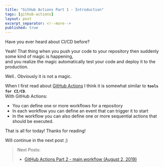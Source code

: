 ```yaml
---
title: "GitHub Actions Part 1 - Introduction"
tags: [github-actions]
layout: post
excerpt_separator: <!--more-->
published: true
---
```


Have you ever heard about CI/CD before?  
<!--more-->
Yeah! That thing when you push your code to your repository then suddenly some kind of magic is happening,  
and you realize the magic automatically test your code and deploy it to the production.

Well.. Obviously it is not a magic.

When I first read about [GitHub Actions](https://github.com/features/actions) I think it is somewhat similar to **`tools for CI/CD`**.  
With GitHub Actions:
- You can define one or more workflows for a repository
- In each workflow you can define an event that can trigger it to start
- In the workflow you can also define one or more sequential actions that should be executed.

<!-- What are the events which currently supported? Here is [the answer](https://developer.github.com/actions/managing-workflows/workflow-configuration-options/#events-supported-in-workflow-files)!

I said earlier that it is similar to CI/CD tools, but actually it is not limited to that.  
Basically you can do anything. You can do any actions that you want.  
 -->

That is all for today!
Thanks for reading!

Will continue in the next post ;)

> Next Posts: 
> - [GitHub Actions Part 2 - main.workflow (August 2, 2019)](https://rafikurnia.com/2019/08/02/github-actions-part2.html)
